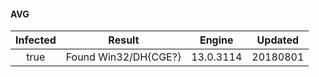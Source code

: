 #### AVG
| Infected      | Result      | Engine      | Updated      |
|:-------------:|:-----------:|:-----------:|:------------:|
| true | Found Win32/DH{CGE?} | 13.0.3114 | 20180801 |

